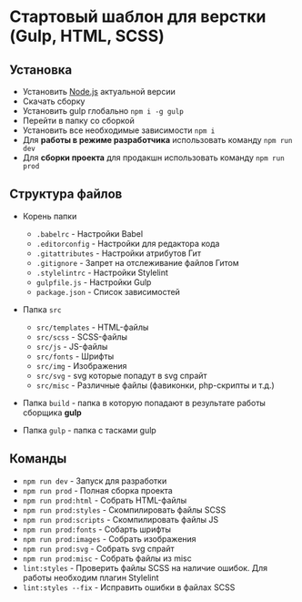 # Стартовый шаблон для верстки (Gulp, HTML, SCSS)

## Установка

- Установить [Node.js](https://nodejs.org/en/) актуальной версии
- Скачать сборку
- Установить gulp глобально <code>npm i -g gulp</code>
- Перейти в папку со сборкой
- Установить все необходимые зависимости <code>npm i</code>
- Для **работы в режиме разработчика** использовать команду `npm run dev`
- Для **сборки проекта** для продакшн использовать команду `npm run prod`

## Структура файлов

- Корень папки

  - `.babelrc` - Настройки Babel
  - `.editorconfig` - Настройки для редактора кода
  - `.gitattributes` - Настройки атрибутов Гит
  - `.gitignore` - Запрет на отслеживание файлов Гитом
  - `.stylelintrc` - Настройки Stylelint
  - `gulpfile.js` - Настройки Gulp
  - `package.json` - Список зависимостей

- Папка `src`

  - `src/templates` - HTML-файлы
  - `src/scss` - SCSS-файлы
  - `src/js` - JS-файлы
  - `src/fonts` - Шрифты
  - `src/img` - Изображения
  - `src/svg` - svg которые попадут в svg спрайт
  - `src/misc` - Различные файлы (фавиконки, php-скрипты и т.д.)

- Папка `build` - папка в которую попадают в результате работы сборщика **gulp**

- Папка `gulp` - папка с тасками gulp

## Команды

- `npm run dev` - Запуск для разработки
- `npm run prod` - Полная сборка проекта
- `npm run prod:html` - Собрать HTML-файлы
- `npm run prod:styles` - Скомпилировать файлы SCSS
- `npm run prod:scripts` - Скомпилировать файлы JS
- `npm run prod:fonts` - Собарть шрифты
- `npm run prod:images` - Собрать изображения
- `npm run prod:svg` - Собрать svg спрайт
- `npm run prod:misc` - Собрать файлы из misc
- `lint:styles` - Проверить файлы SCSS на наличие ошибок. Для работы необходим плагин Stylelint
- `lint:styles --fix` - Исправить ошибки в файлах SCSS
